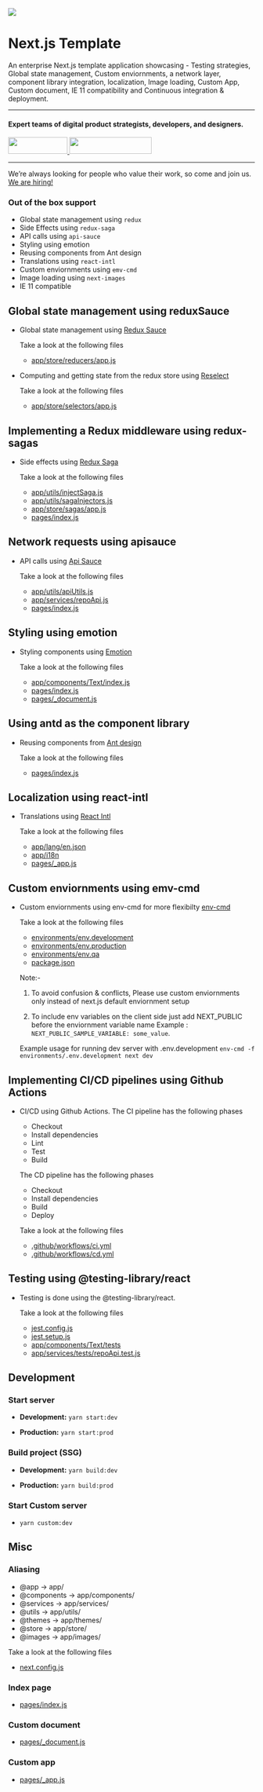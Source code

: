 <div>
  <a href="https://www.wednesday.is?utm_source=gthb&utm_medium=repo&utm_campaign=serverless" align="left" style="margin-left: 0;">
    <img src="https://uploads-ssl.webflow.com/5ee36ce1473112550f1e1739/5f5879492fafecdb3e5b0e75_wednesday_logo.svg">
  </a>
  <p>
    <h1 align="left">Next.js Template
    </h1>
  </p>

  <p>
An enterprise Next.js template application showcasing - Testing strategies, Global state management, Custom enviornments, a network layer, component library integration, localization, Image loading, Custom App, Custom document, IE 11 compatibility and Continuous integration & deployment.
  </p>

---

  <p>
    <h4>
      Expert teams of digital product strategists, developers, and designers.
    </h4>
  </p>

  <div>
    <a href="https://www.wednesday.is/contact-us?utm_source=gthb&utm_medium=repo&utm_campaign=serverless" target="_blank">
      <img src="https://uploads-ssl.webflow.com/5ee36ce1473112550f1e1739/5f6ae88b9005f9ed382fb2a5_button_get_in_touch.svg" width="121" height="34">
    </a>
    <a href="https://github.com/wednesday-solutions/" target="_blank">
      <img src="https://uploads-ssl.webflow.com/5ee36ce1473112550f1e1739/5f6ae88bb1958c3253756c39_button_follow_on_github.svg" width="168" height="34">
    </a>
  </div>

---

<span>We’re always looking for people who value their work, so come and join us. <a href="https://www.wednesday.is/hiring">We are hiring!</a></span>

</div>

### Out of the box support

- Global state management using `redux`
- Side Effects using `redux-saga`
- API calls using `api-sauce`
- Styling using emotion
- Reusing components from Ant design
- Translations using `react-intl`
- Custom enviornments using `emv-cmd`
- Image loading using `next-images`
- IE 11 compatible

## Global state management using reduxSauce

- Global state management using [Redux Sauce](https://github.com/infinitered/reduxsauce)

  Take a look at the following files

  - [app/store/reducers/app.js](app/store/reducers/app.js)

- Computing and getting state from the redux store using [Reselect](https://github.com/reduxjs/reselect)

  Take a look at the following files

  - [app/store/selectors/app.js](app/store/selectors/app.js)

## Implementing a Redux middleware using redux-sagas

- Side effects using [Redux Saga](https://github.com/redux-saga/redux-saga)

  Take a look at the following files

  - [app/utils/injectSaga.js](app/utils/injectSaga.js)
  - [app/utils/sagaInjectors.js](app/utils/sagaInjectors.js)
  - [app/store/sagas/app.js](app/containers/HomeContainer/saga.js)
  - [pages/index.js](app/containers/HomeContainer/index.js)

## Network requests using apisauce

- API calls using [Api Sauce](https://github.com/infinitered/apisauce/)

  Take a look at the following files

  - [app/utils/apiUtils.js](app/utils/apiUtils.js)
  - [app/services/repoApi.js](app/services/repoApi.js)
  - [pages/index.js](pages/index.js)

## Styling using emotion

- Styling components using [Emotion](https://emotion.sh/)

  Take a look at the following files

  - [app/components/Text/index.js](app/components/Text/index.js)
  - [pages/index.js](pages/index.js)
  - [pages/\_document.js](pages/_document.js)

## Using antd as the component library

- Reusing components from [Ant design](https://ant.design)

  Take a look at the following files

  - [pages/index.js](pages/index.js)

## Localization using react-intl

- Translations using [React Intl](https://github.com/formatjs/react-intl)

  Take a look at the following files

  - [app/lang/en.json](app/lang/en.json)
  - [app/i18n](app/i18n.js)
  - [pages/\_app.js](pages/_app.js)

## Custom enviornments using emv-cmd

- Custom enviornments using env-cmd for more flexibilty [env-cmd](https://www.npmjs.com/package/env-cmd)

  Take a look at the following files

  - [environments/env.development](environments/env.development)
  - [environments/env.production](environments/env.production)
  - [environments/env.qa](environments/env.qa)
  - [package.json](package.json)

  Note:-

  1. To avoid confusion & conflicts, Please use custom enviornments only instead of next.js default enviornment setup

  2. To include env variables on the client side just add NEXT_PUBLIC before the enviornment variable name
     Example : `NEXT_PUBLIC_SAMPLE_VARIABLE: some_value`.

  Example usage for running dev server with .env.development `env-cmd -f environments/.env.development next dev`

## Implementing CI/CD pipelines using Github Actions

- CI/CD using Github Actions.
  The CI pipeline has the following phases

  - Checkout
  - Install dependencies
  - Lint
  - Test
  - Build

  The CD pipeline has the following phases

  - Checkout
  - Install dependencies
  - Build
  - Deploy

  Take a look at the following files

  - [.github/workflows/ci.yml](.github/workflows/ci.yml)
  - [.github/workflows/cd.yml](.github/workflows/cd.yml)

## Testing using @testing-library/react

- Testing is done using the @testing-library/react.

  Take a look at the following files

  - [jest.config.js](jest.config.js)
  - [jest.setup.js](jest.setup.js)
  - [app/components/Text/tests](app/components/Text/tests)
  - [app/services/tests/repoApi.test.js](app/services/tests/repoApi.test.js)

## Development

### Start server

- **Development:** `yarn start:dev`

- **Production:** `yarn start:prod`

### Build project (SSG)

- **Development:** `yarn build:dev`

- **Production:** `yarn build:prod`

### Start Custom server

- `yarn custom:dev`

## Misc

### Aliasing

- @app -> app/
- @components -> app/components/
- @services -> app/services/
- @utils -> app/utils/
- @themes -> app/themes/
- @store -> app/store/
- @images -> app/images/

Take a look at the following files

- [next.config.js](next.config.js)

### Index page

- [pages/index.js](pages/index.js)

### Custom document

- [pages/\_document.js](pages/_document.js)

### Custom app

- [pages/\_app.js](pages/_app.js)
